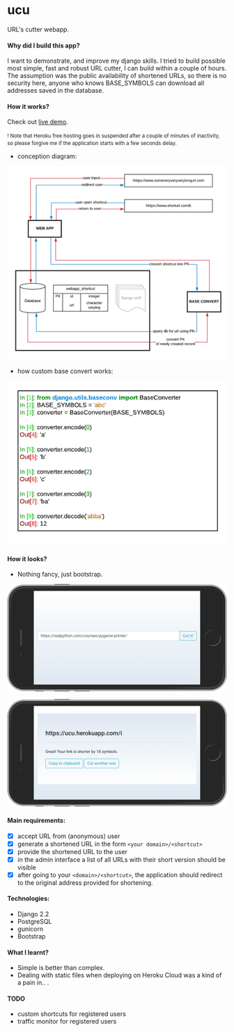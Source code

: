 # ucu
URL's cutter webapp.

#### Why did I build this app?
I want to demonstrate, and improve my django skills. 
I tried to build possible most simple, fast and robust URL cutter, I can build within a couple of hours. 
The assumption was the public availability of shortened URLs, 
so there is no security here, anyone who knows BASE_SYMBOLS can download all addresses saved in the database.

#### How it works?
Check out [live demo](https://ucu.herokuapp.com/).

<small>! Note that Heroku free hosting goes in suspended after a couple of minutes of inactivity, 
so please forgive me if the application starts with a few seconds delay.</small>

 * conception diagram:
 
![conception diagram](doc/ucu_cocneption_diagram.png)

 * how custom base convert works:
 
![convert](doc/convert.png)

#### How it looks?

 * Nothing fancy, just bootstrap.
 
![mockup1](doc/mockup1.png)

![mockup2](doc/mockup2.png)

#### Main requirements:
 - [x] accept URL from (anonymous) user
 - [x] generate a shortened URL in the form `<your domain>/<shortcut>`
 - [x] provide the shortened URL to the user
 - [x] in the admin interface a list of all URLs with their short version should be visible
 - [x] after going to your `<domain>/<shortcut>`, the application should redirect to the original address provided for shortening.

#### Technologies:
 * Django 2.2
 * PostgreSQL
 * gunicorn
 * Bootstrap

#### What I learnt?
* Simple is better than complex.
* Dealing with static files when deploying on Heroku Cloud was a kind of a pain in.. .

#### TODO
* custom shortcuts for registered users
* traffic monitor for registered users